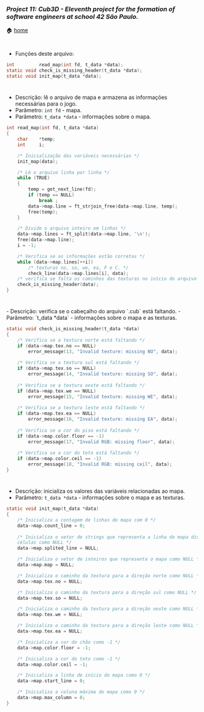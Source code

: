 ### _Project 11: Cub3D - Eleventh project for the formation of software engineers at school 42 São Paulo._

🏠 [home](https://github.com/Vinicius-Santoro/42-formation-lvl2-11.cub3d)

<h1></h1>

- Funções deste arquivo:
```c
int			read_map(int fd, t_data *data);
static void	check_is_missing_header(t_data *data);
static void	init_map(t_data *data);
```

<h1></h1>

- Descrição: lê o arquivo de mapa e armazena as informações necessárias para o
jogo.
- Parâmetro: `int fd` - mapa.
- Parâmetro: `t_data *data` - informações sobre o mapa.
```c
int	read_map(int fd, t_data *data)
{
	char	*temp;
	int		i;

	/* Inicialização das variáveis necessárias */
	init_map(data);

	/* Lê o arquivo linha por linha */
	while (TRUE)
	{
		temp = get_next_line(fd);
		if (temp == NULL)
			break ;
		data->map.line = ft_strjoin_free(data->map.line, temp);
		free(temp);
	}

	/* Divide o arquivo inteiro em linhas */
	data->map.lines = ft_split(data->map.line, '\n');
	free(data->map.line);
	i = -1;

	/* Verifica se as informações estão corretas */
	while (data->map.lines[++i])
		/* texturas no, so, we, ea, F e C. */
		check_line(data->map.lines[i], data);
	/* verifica se falta os caminhos das texturas no início do arquivo */
	check_is_missing_header(data);
}
```


<h1></h1> 
- Descrição: verifica se o cabeçalho do arquivo `.cub` está faltando.
- Parâmetro: `t_data *data` - informações sobre o mapa e as texturas.

```c
static void	check_is_missing_header(t_data *data)
{
	/* Verifica se a textura norte está faltando */
	if (data->map.tex.no == NULL)
		error_message(13, "Invalid texture: missing NO", data);
	
	/* Verifica se a textura sul está faltando */
	if (data->map.tex.so == NULL)
		error_message(14, "Invalid texture: missing SO", data);
	
	/* Verifica se a textura oeste está faltando */
	if (data->map.tex.we == NULL)
		error_message(15, "Invalid texture: missing WE", data);
	
	/* Verifica se a textura leste está faltando */
	if (data->map.tex.ea == NULL)
		error_message(16, "Invalid texture: missing EA", data);
	
	/* Verifica se a cor do piso está faltando */
	if (data->map.color.floor == -1)
		error_message(17, "Invalid RGB: missing floor", data);
	
	/* Verifica se a cor do teto está faltando */
	if (data->map.color.ceil == -1)
		error_message(18, "Invalid RGB: missing ceil", data);
}
```

<h1></h1>

- Descrição: inicializa os valores das variáveis relacionadas ao mapa.
- Parâmetro: `t_data *data` - informações sobre o mapa e as texturas.
```c
static void	init_map(t_data *data)
{
	/* Inicializa a contagem de linhas do mapa com 0 */
	data->map.count_line = 0;
	
	/* Inicializa o vetor de strings que representa a linha do mapa dividida em
	células como NULL */
	data->map.splited_line = NULL;

	/* Inicializa o vetor de inteiros que representa o mapa como NULL */
	data->map.map = NULL;

	/* Inicializa o caminho da textura para a direção norte como NULL */
	data->map.tex.no = NULL;

	/* Inicializa o caminho da textura para a direção sul como NULL */
	data->map.tex.so = NULL;

	/* Inicializa o caminho da textura para a direção oeste como NULL */
	data->map.tex.we = NULL;

	/* Inicializa o caminho da textura para a direção leste como NULL */
	data->map.tex.ea = NULL;

	/* Inicializa a cor do chão como -1 */
	data->map.color.floor = -1;

	/* Inicializa a cor do teto como -1 */
	data->map.color.ceil = -1;

	/* Inicializa a linha de início do mapa como 0 */
	data->map.start_line = 0;

	/* Inicializa a coluna máxima do mapa como 0 */
	data->map.max_column = 0;
}
```